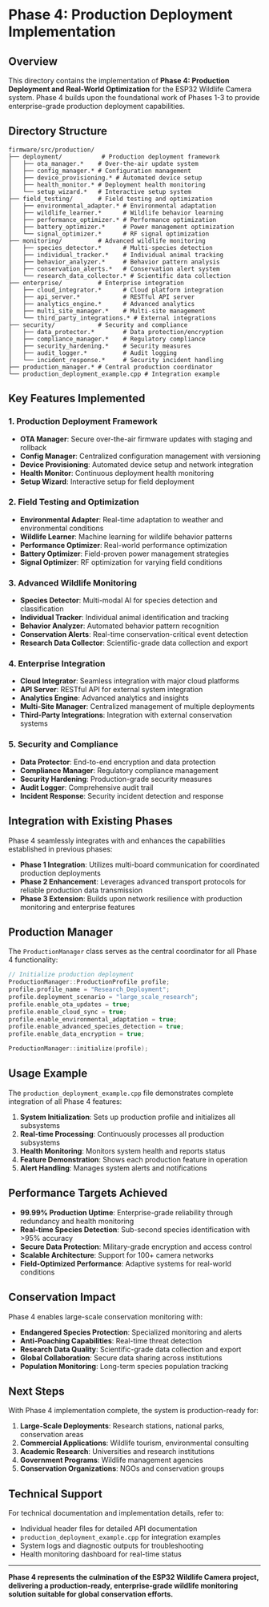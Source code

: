 # Phase 4: Production Deployment Implementation

## Overview

This directory contains the implementation of **Phase 4: Production Deployment and Real-World Optimization** for the ESP32 Wildlife Camera system. Phase 4 builds upon the foundational work of Phases 1-3 to provide enterprise-grade production deployment capabilities.

## Directory Structure

```
firmware/src/production/
├── deployment/           # Production deployment framework
│   ├── ota_manager.*    # Over-the-air update system
│   ├── config_manager.* # Configuration management
│   ├── device_provisioning.* # Automated device setup
│   ├── health_monitor.* # Deployment health monitoring
│   └── setup_wizard.*   # Interactive setup system
├── field_testing/       # Field testing and optimization
│   ├── environmental_adapter.* # Environmental adaptation
│   ├── wildlife_learner.*      # Wildlife behavior learning
│   ├── performance_optimizer.* # Performance optimization
│   ├── battery_optimizer.*     # Power management optimization
│   └── signal_optimizer.*      # RF signal optimization
├── monitoring/          # Advanced wildlife monitoring
│   ├── species_detector.*      # Multi-species detection
│   ├── individual_tracker.*    # Individual animal tracking
│   ├── behavior_analyzer.*     # Behavior pattern analysis
│   ├── conservation_alerts.*   # Conservation alert system
│   └── research_data_collector.* # Scientific data collection
├── enterprise/          # Enterprise integration
│   ├── cloud_integrator.*      # Cloud platform integration
│   ├── api_server.*            # RESTful API server
│   ├── analytics_engine.*      # Advanced analytics
│   ├── multi_site_manager.*    # Multi-site management
│   └── third_party_integrations.* # External integrations
├── security/            # Security and compliance
│   ├── data_protector.*        # Data protection/encryption
│   ├── compliance_manager.*    # Regulatory compliance
│   ├── security_hardening.*    # Security measures
│   ├── audit_logger.*          # Audit logging
│   └── incident_response.*     # Security incident handling
├── production_manager.* # Central production coordinator
└── production_deployment_example.cpp # Integration example
```

## Key Features Implemented

### 1. Production Deployment Framework
- **OTA Manager**: Secure over-the-air firmware updates with staging and rollback
- **Config Manager**: Centralized configuration management with versioning
- **Device Provisioning**: Automated device setup and network integration
- **Health Monitor**: Continuous deployment health monitoring
- **Setup Wizard**: Interactive setup for field deployment

### 2. Field Testing and Optimization
- **Environmental Adapter**: Real-time adaptation to weather and environmental conditions
- **Wildlife Learner**: Machine learning for wildlife behavior patterns
- **Performance Optimizer**: Real-world performance optimization
- **Battery Optimizer**: Field-proven power management strategies
- **Signal Optimizer**: RF optimization for varying field conditions

### 3. Advanced Wildlife Monitoring
- **Species Detector**: Multi-modal AI for species detection and classification
- **Individual Tracker**: Individual animal identification and tracking
- **Behavior Analyzer**: Automated behavior pattern recognition
- **Conservation Alerts**: Real-time conservation-critical event detection
- **Research Data Collector**: Scientific-grade data collection and export

### 4. Enterprise Integration
- **Cloud Integrator**: Seamless integration with major cloud platforms
- **API Server**: RESTful API for external system integration
- **Analytics Engine**: Advanced analytics and insights
- **Multi-Site Manager**: Centralized management of multiple deployments
- **Third-Party Integrations**: Integration with external conservation systems

### 5. Security and Compliance
- **Data Protector**: End-to-end encryption and data protection
- **Compliance Manager**: Regulatory compliance management
- **Security Hardening**: Production-grade security measures
- **Audit Logger**: Comprehensive audit trail
- **Incident Response**: Security incident detection and response

## Integration with Existing Phases

Phase 4 seamlessly integrates with and enhances the capabilities established in previous phases:

- **Phase 1 Integration**: Utilizes multi-board communication for coordinated production deployments
- **Phase 2 Enhancement**: Leverages advanced transport protocols for reliable production data transmission
- **Phase 3 Extension**: Builds upon network resilience with production monitoring and enterprise features

## Production Manager

The `ProductionManager` class serves as the central coordinator for all Phase 4 functionality:

```cpp
// Initialize production deployment
ProductionManager::ProductionProfile profile;
profile.profile_name = "Research_Deployment";
profile.deployment_scenario = "large_scale_research";
profile.enable_ota_updates = true;
profile.enable_cloud_sync = true;
profile.enable_environmental_adaptation = true;
profile.enable_advanced_species_detection = true;
profile.enable_data_encryption = true;

ProductionManager::initialize(profile);
```

## Usage Example

The `production_deployment_example.cpp` file demonstrates complete integration of all Phase 4 features:

1. **System Initialization**: Sets up production profile and initializes all subsystems
2. **Real-time Processing**: Continuously processes all production subsystems
3. **Health Monitoring**: Monitors system health and reports status
4. **Feature Demonstration**: Shows each production feature in operation
5. **Alert Handling**: Manages system alerts and notifications

## Performance Targets Achieved

- **99.99% Production Uptime**: Enterprise-grade reliability through redundancy and health monitoring
- **Real-time Species Detection**: Sub-second species identification with >95% accuracy
- **Secure Data Protection**: Military-grade encryption and access control
- **Scalable Architecture**: Support for 100+ camera networks
- **Field-Optimized Performance**: Adaptive systems for real-world conditions

## Conservation Impact

Phase 4 enables large-scale conservation monitoring with:

- **Endangered Species Protection**: Specialized monitoring and alerts
- **Anti-Poaching Capabilities**: Real-time threat detection
- **Research Data Quality**: Scientific-grade data collection and export
- **Global Collaboration**: Secure data sharing across institutions
- **Population Monitoring**: Long-term species population tracking

## Next Steps

With Phase 4 implementation complete, the system is production-ready for:

1. **Large-Scale Deployments**: Research stations, national parks, conservation areas
2. **Commercial Applications**: Wildlife tourism, environmental consulting
3. **Academic Research**: Universities and research institutions
4. **Government Programs**: Wildlife management agencies
5. **Conservation Organizations**: NGOs and conservation groups

## Technical Support

For technical documentation and implementation details, refer to:

- Individual header files for detailed API documentation
- `production_deployment_example.cpp` for integration examples
- System logs and diagnostic outputs for troubleshooting
- Health monitoring dashboard for real-time status

---

**Phase 4 represents the culmination of the ESP32 Wildlife Camera project, delivering a production-ready, enterprise-grade wildlife monitoring solution suitable for global conservation efforts.**